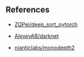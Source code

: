## References
- [ZQPei/deep_sort_pytorch](https://github.com/ZQPei/deep_sort_pytorch)

- [AlexeyAB/darknet](https://github.com/AlexeyAB/darknet)

- [nianticlabs/monodepth2](https://github.com/nianticlabs/monodepth2)